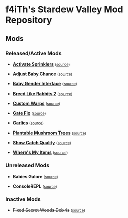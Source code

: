 # f4iTh's Stardew Valley Mod Repository

## Mods

### Released/Active Mods

* **[Activate Sprinklers](https://www.nexusmods.com/stardewvalley/mods/2088)** <small>([source](ActivateSprinklers))</small>

* **[Adjust Baby Chance](https://www.nexusmods.com/stardewvalley/mods/3311)** <small>([source](AdjustBabyChance))</small>

* **[Baby Gender Interface](https://www.nexusmods.com/stardewvalley/mods/1947)** <small>([source](BabyGenderInterface))</small>

* **[Breed Like Rabbits 2](https://www.nexusmods.com/stardewvalley/mods/3429)** <small>([source](BreedLikeRabbits2))</small>

* **[Custom Warps](https://www.nexusmods.com/stardewvalley/mods/3445)** <small>([source](CustomWarps))</small>

* **[Gate Fix](https://www.nexusmods.com/stardewvalley/mods/4859)** <small>([source](GateFix))</small>

* **[Garlics](https://www.nexusmods.com/stardewvalley/mods/3524)** <small>([source](Garlics))</small>

* **[Plantable Mushroom Trees](https://www.nexusmods.com/stardewvalley/mods/2349)** <small>([source](PlantableMushroomTrees))</small>

* **[Show Catch Quality](https://www.nexusmods.com/stardewvalley/mods/3326)** <small>([source](ShowCatchQuality))</small>

* **[Where's My Items](https://www.nexusmods.com/stardewvalley/mods/2086)** <small>([source](WheresMyItems))</small>

### Unreleased Mods

* **Babies Galore** <small>([source](BabiesGalore))</small>

* **ConsoleREPL** <small>([source](ConsoleREPL))</small>

### Inactive Mods

* ~~Fixed Secret Woods Debris~~ <small>([source](WoodsDebrisFix))</small>